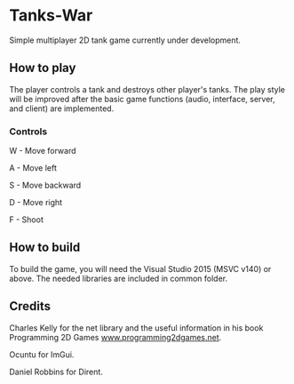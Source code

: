# Tanks-War


Simple multiplayer 2D tank game currently under development.


## How to play


The player controls a tank and destroys other player's tanks. The play style will be improved after the basic game functions (audio, interface, server, and client) are implemented.


### Controls


W - Move forward

A - Move left

S - Move backward

D - Move right

F - Shoot



## How to build


To build the game, you will need the Visual Studio 2015 (MSVC v140) or above. The needed libraries are included in common folder. 


## Credits


Charles Kelly for the net library and the useful information in his book Programming 2D Games www.programming2dgames.net.

Ocuntu for ImGui.

Daniel Robbins for Dirent.
